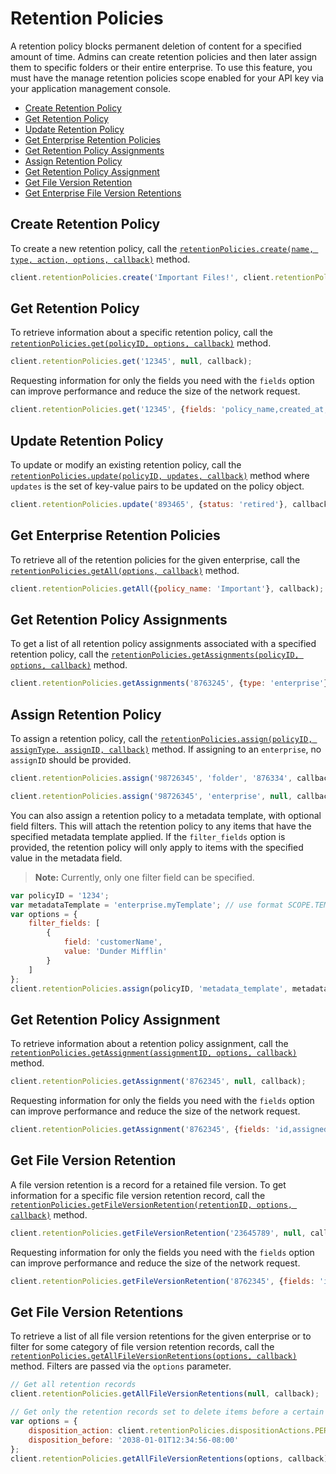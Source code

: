 Retention Policies
==================

A retention policy blocks permanent deletion of content for a specified amount of time.
Admins can create retention policies and then later assign them to specific folders or
their entire enterprise. To use this feature, you must have the manage retention
policies scope enabled for your API key via your application management console.

* [Create Retention Policy](#create-retention-policy)
* [Get Retention Policy](#get-retention-policy)
* [Update Retention Policy](#update-retention-policy)
* [Get Enterprise Retention Policies](#get-enterprise-retention-policies)
* [Get Retention Policy Assignments](#get-retention-policy-assignments)
* [Assign Retention Policy](#assign-retention-policy)
* [Get Retention Policy Assignment](#get-retention-policy-assignment)
* [Get File Version Retention](#get-file-version-retention)
* [Get Enterprise File Version Retentions](#get-file-version-retentions)

Create Retention Policy
-----------------------

To create a new retention policy, call the [`retentionPolicies.create(name, type, action, options, callback)`](http://opensource.box.com/box-node-sdk/jsdoc/RetentionPolicies.html#create)
method.

```js
client.retentionPolicies.create('Important Files!', client.retentionPolicies.policyTypes.INDEFINITE, client.retentionPolicies.dispositionActions.REMOVE_RETENTION, null, callback);
```

Get Retention Policy
--------------------

To retrieve information about a specific retention policy, call the [`retentionPolicies.get(policyID, options, callback)`](http://opensource.box.com/box-node-sdk/jsdoc/RetentionPolicies.html#get)
method.

```js
client.retentionPolicies.get('12345', null, callback);
```

Requesting information for only the fields you need with the `fields` option
can improve performance and reduce the size of the network request.

```js
client.retentionPolicies.get('12345', {fields: 'policy_name,created_at,created_by'}, callback);
```

Update Retention Policy
-----------------------

To update or modify an existing retention policy, call the [`retentionPolicies.update(policyID, updates, callback)`](http://opensource.box.com/box-node-sdk/jsdoc/RetentionPolicies.html#update)
method where `updates` is the set of key-value pairs to be updated on the policy object.

```js
client.retentionPolicies.update('893465', {status: 'retired'}, callback);
```

Get Enterprise Retention Policies
---------------------------------

To retrieve all of the retention policies for the given enterprise, call the [`retentionPolicies.getAll(options, callback)`](http://opensource.box.com/box-node-sdk/jsdoc/RetentionPolicies.html#getAll) method.

```js
client.retentionPolicies.getAll({policy_name: 'Important'}, callback);
```

Get Retention Policy Assignments
--------------------------------

To get a list of all retention policy assignments associated with a specified retention policy,
call the [`retentionPolicies.getAssignments(policyID, options, callback)`](http://opensource.box.com/box-node-sdk/jsdoc/RetentionPolicies.html#getAssignments)
method.

```js
client.retentionPolicies.getAssignments('8763245', {type: 'enterprise'}, callback);
```

Assign Retention Policy
-----------------------

To assign a retention policy, call the [`retentionPolicies.assign(policyID, assignType, assignID, callback)`](http://opensource.box.com/box-node-sdk/jsdoc/RetentionPolicies.html#assign)
method.  If assigning to an `enterprise`, no `assignID` should be provided.

```js
client.retentionPolicies.assign('98726345', 'folder', '876334', callback);
```

```js
client.retentionPolicies.assign('98726345', 'enterprise', null, callback);
```

You can also assign a retention policy to a metadata template, with optional field filters.
This will attach the retention policy to any items that have the specified metadata template
applied.  If the `filter_fields` option is provided, the retention policy will only apply to
items with the specified value in the metadata field.

> __Note:__ Currently, only one filter field can be specified.

```js
var policyID = '1234';
var metadataTemplate = 'enterprise.myTemplate'; // use format SCOPE.TEMPLATE_KEY
var options = {
	filter_fields: [
		{
			field: 'customerName',
			value: 'Dunder Mifflin'
		}
	]
};
client.retentionPolicies.assign(policyID, 'metadata_template', metadataTemplate, options, callback);
```

Get Retention Policy Assignment
-------------------------------

To retrieve information about a retention policy assignment, call the
[`retentionPolicies.getAssignment(assignmentID, options, callback)`](http://opensource.box.com/box-node-sdk/jsdoc/RetentionPolicies.html#getAssignment)
method.

```js
client.retentionPolicies.getAssignment('8762345', null, callback);
```

Requesting information for only the fields you need with the `fields` option
can improve performance and reduce the size of the network request.

```js
client.retentionPolicies.getAssignment('8762345', {fields: 'id,assigned_by,assigned_at'}, callback);
```

Get File Version Retention
--------------------------

A file version retention is a record for a retained file version.  To get information
for a specific file version retention record, call the
[`retentionPolicies.getFileVersionRetention(retentionID, options, callback)`](http://opensource.box.com/box-node-sdk/jsdoc/RetentionPolicies.html#getFileVersionRetention)
method.

```js
client.retentionPolicies.getFileVersionRetention('23645789', null, callback);
```

Requesting information for only the fields you need with the `fields` option
can improve performance and reduce the size of the network request.

```js
client.retentionPolicies.getFileVersionRetention('8762345', {fields: 'id,winning_retention_policy'}, callback);
```

Get File Version Retentions
---------------------------

To retrieve a list of all file version retentions for the given enterprise or to filter for
some category of file version retention records, call the
[`retentionPolicies.getAllFileVersionRetentions(options, callback)`](http://opensource.box.com/box-node-sdk/jsdoc/RetentionPolicies.html#getAllFileVersionRetentions)
method.  Filters are passed via the `options` parameter.

```js
// Get all retention records
client.retentionPolicies.getAllFileVersionRetentions(null, callback);
```

```js
// Get only the retention records set to delete items before a certain date
var options = {
	disposition_action: client.retentionPolicies.dispositionActions.PERMANENTLY_DELETE,
	disposition_before: '2038-01-01T12:34:56-08:00'
};
client.retentionPolicies.getAllFileVersionRetentions(options, callback);
```
